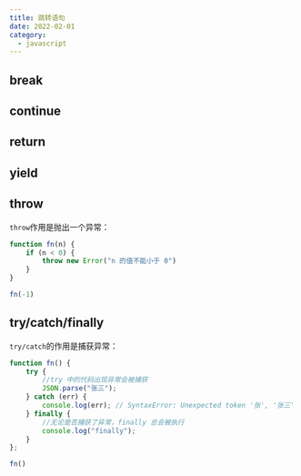```yaml
---
title: 跳转语句
date: 2022-02-01
category:
  - javascript
---
```



<!-- more -->

## break

## continue

## return

## yield

## throw

`throw`作用是抛出一个异常：
```js
function fn(n) {
    if (n < 0) {
        throw new Error("n 的值不能小于 0")
    }
}

fn(-1)
```

## try/catch/finally

`try/catch`的作用是捕获异常：
```js
function fn() {
    try {
        //try 中的代码出现异常会被捕获
        JSON.parse("张三");
    } catch (err) {
        console.log(err); // SyntaxError: Unexpected token '张', '张三' is not valid JSON
    } finally {
        //无论是否捕获了异常，finally 总会被执行
        console.log("finally");
    }
};

fn()
```








